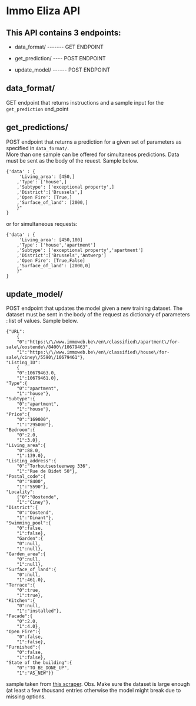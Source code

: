 # Immo Eliza API

## This API contains 3 endpoints:

* data_format/ ------- GET ENDPOINT

* get_prediction/ ---- POST ENDPOINT

* update_model/ ------ POST ENDPOINT

## data_format/

GET endpoint that returns instructions and a sample input for the `get_prediction` end_point

## get_predictions/

POST endpoint that returns a prediction for a given set of parameters as specified in `data_format/`. <br>
More than one sample can be offered for simultaneos predictions. Data must be sent as the body of the reuest. Sample below.
```
{'data' : {
	 'Living_area': [450,] 
	,'Type': ['house',] 
	,'Subtype': ['exceptional property',] 
	,'District':['Brussels',] 
	,'Open Fire': [True,] 
	,'Surface_of_land': [2000,] 
	}"
}
```
or for simultaneous requests:
```
{'data' : {
	 'Living_area': [450,180] 
	,'Type': ['house','apartment'] 
	,'Subtype': ['exceptional property','apartment'] 
	,'District':['Brussels','Antwerp']
	,'Open Fire': [True,False] 
	,'Surface_of_land': [2000,0] 
	}"
}
```

## update_model/

POST endpoint that updates the model given a new training dataset. The dataset must be sent in the body of the
request as dictionary of parameters : list of values. Sample below.
```
{"URL":
	{
	"0":"https:\/\/www.immoweb.be\/en\/classified\/apartment\/for-sale\/oostende\/8400\/10679463",
	"1":"https:\/\/www.immoweb.be\/en\/classified\/house\/for-sale\/ciney\/5590\/10679461"},
"Listing_ID":
	{
	"0":10679463.0,
	"1":10679461.0},
"Type":{
	"0":"apartment",
	"1":"house"},
"Subtype":{
	"0":"apartment",
	"1":"house"},
"Price":{
	"0":"169000",
	"1":"295000"},
"Bedroom":{
	"0":2.0,
	"1":3.0},
"Living_area":{
	"0":88.0,
	"1":139.0},
"Listing_address":{
	"0":"Torhoutsesteenweg 336",
	"1":"Rue de Bidet 50"},
"Postal_code":{
	"0":"8400",
	"1":"5590"},
"Locality":
	{"0":"Oostende",
	"1":"Ciney"},
"District":{
	"0":"Oostend",
	"1":"Dinant"},
"Swimming_pool":{
	"0":false,
	"1":false},
	"Garden":{
	"0":null,
	"1":null},
"Garden_area":{
	"0":null,
	"1":null},
"Surface_of_land":{
	"0":null,
	"1":461.0},
"Terrace":{
	"0":true,
	"1":true},
"Kitchen":{
	"0":null,
	"1":"installed"},
"Facade":{
	"0":2.0,
	"1":4.0},
"Open Fire":{
	"0":false,
	"1":false},
"Furnished":{
	"0":false,
	"1":false},
"State of the building":{
	"0":"TO_BE_DONE_UP",
	"1":"AS_NEW"}}
```
sample taken from [this scraper](https://github.com/henrique-rauen/Wikipedia-Scraper).
Obs. Make sure the dataset is large enough (at least a few thousand entries otherwise the model might break due to missing options.
